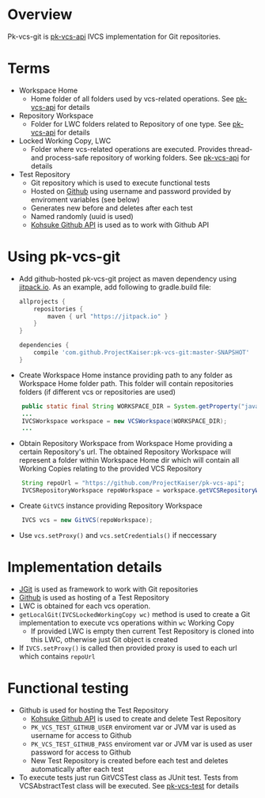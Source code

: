 # Overview

Pk-vcs-git is [pk-vcs-api](https://github.com/ProjectKaiser/pk-vcs-api) IVCS implementation for Git repositories.

# Terms
- Workspace Home
  - Home folder of all folders used by vcs-related operations. See [pk-vcs-api](https://github.com/ProjectKaiser/pk-vcs-api) for details
- Repository Workspace
  - Folder for LWC folders related to Repository of one type. See [pk-vcs-api](https://github.com/ProjectKaiser/pk-vcs-api) for details
- Locked Working Copy, LWC
  - Folder where vcs-related operations are executed. Provides thread- and process-safe repository of working folders. See [pk-vcs-api](https://github.com/ProjectKaiser/pk-vcs-api) for details
- Test Repository
  - Git repository which is used to execute functional tests
  - Hosted on [Github](https://github.com/) using username and password provided by enviroment variables (see below)
  - Generates new before and deletes after each test
  - Named randomly (uuid is used) 
  - [Kohsuke Github API](http://github-api.kohsuke.org/) is used as to work with Github API

# Using pk-vcs-git
- Add github-hosted pk-vcs-git project as maven dependency using [jitpack.io](https://jitpack.io/). As an example, add following to gradle.build file:
	```gradle
	allprojects {
		repositories {
			maven { url "https://jitpack.io" }
		}
	}
	
	dependencies {
		compile 'com.github.ProjectKaiser:pk-vcs-git:master-SNAPSHOT'
	}
	```
- Create Workspace Home instance providing path to any folder as Workspace Home folder path. This folder will contain repositories folders (if different vcs or repositories are used)
```java
	public static final String WORKSPACE_DIR = System.getProperty("java.io.tmpdir") + "git-workspaces";
	...
	IVCSWorkspace workspace = new VCSWorkspace(WORKSPACE_DIR);
	...
```
- Obtain Repository Workspace from Workspace Home providing a certain Repository's url. The obtained Repository Workspace will represent a folder within Workspace Home dir which will contain all Working Copies relating to the provided VCS Repository  
```java
	String repoUrl = "https://github.com/ProjectKaiser/pk-vcs-api";
	IVCSRepositoryWorkspace repoWorkspace = workspace.getVCSRepositoryWorkspace(repoUrl);
```
- Create `GitVCS` instance providing Repository Workspace
```java
	IVCS vcs = new GitVCS(repoWorkspace);
```
- Use `vcs.setProxy()` and `vcs.setCredentials()` if neccessary

# Implementation details

- [JGit](https://eclipse.org/jgit/) is used as framework to work with Git repositories
- [Github](https://github.com/) is used as hosting of a Test Repository
- LWC is obtained for each vcs operation.
- `getLocalGit(IVCSLockedWorkingCopy wc)` method is used to create a Git implementation to execute vcs operations within `wc` Working Copy
  - If provided LWC is empty then current Test Repository is cloned into this LWC, otherwise just Git object is created
- If `IVCS.setProxy()` is called then provided proxy is used to each url which contains `repoUrl`

# Functional testing

- Github is used for hosting the Test Repository
  - [Kohsuke Github API](http://github-api.kohsuke.org/) is used to create and delete Test Repository
  - `PK_VCS_TEST_GITHUB_USER` enviroment var or JVM var is used as username for access to Github
  - `PK_VCS_TEST_GITHUB_PASS` enviroment var or JVM var is used as user password for access to Github
  - New Test Repository is created before each test and deletes automatically after each test
- To execute tests just run GitVCSTest class as JUnit test. Tests from VCSAbstractTest class will be executed. See  [pk-vcs-test](https://github.com/ProjectKaiser/pk-vcs-test) for details
